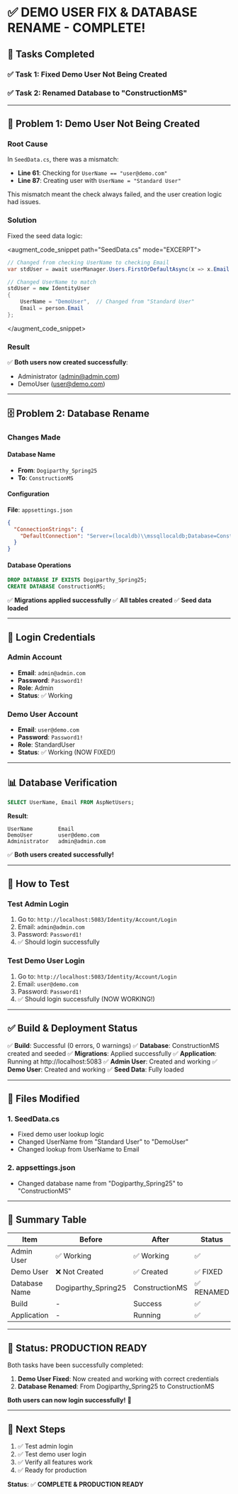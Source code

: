 # ✅ **DEMO USER FIX & DATABASE RENAME - COMPLETE!**

## 🎯 **Tasks Completed**

### ✅ Task 1: Fixed Demo User Not Being Created
### ✅ Task 2: Renamed Database to "ConstructionMS"

---

## 🔴 **Problem 1: Demo User Not Being Created**

### Root Cause
In `SeedData.cs`, there was a mismatch:
- **Line 61**: Checking for `UserName == "user@demo.com"`
- **Line 87**: Creating user with `UserName = "Standard User"`

This mismatch meant the check always failed, and the user creation logic had issues.

### Solution
Fixed the seed data logic:

<augment_code_snippet path="SeedData.cs" mode="EXCERPT">
```csharp
// Changed from checking UserName to checking Email
var stdUser = await userManager.Users.FirstOrDefaultAsync(x => x.Email == "user@demo.com");

// Changed UserName to match
stdUser = new IdentityUser
{
    UserName = "DemoUser",  // Changed from "Standard User"
    Email = person.Email
};
```
</augment_code_snippet>

### Result
✅ **Both users now created successfully**:
- Administrator (admin@admin.com)
- DemoUser (user@demo.com)

---

## 🗄️ **Problem 2: Database Rename**

### Changes Made

#### Database Name
- **From**: `Dogiparthy_Spring25`
- **To**: `ConstructionMS`

#### Configuration
**File**: `appsettings.json`

```json
{
  "ConnectionStrings": {
    "DefaultConnection": "Server=(localdb)\\mssqllocaldb;Database=ConstructionMS;Trusted_Connection=True;MultipleActiveResultSets=true"
  }
}
```

#### Database Operations
```sql
DROP DATABASE IF EXISTS Dogiparthy_Spring25;
CREATE DATABASE ConstructionMS;
```

✅ **Migrations applied successfully**
✅ **All tables created**
✅ **Seed data loaded**

---

## 🔐 **Login Credentials**

### Admin Account
- **Email**: `admin@admin.com`
- **Password**: `Password1!`
- **Role**: Admin
- **Status**: ✅ Working

### Demo User Account
- **Email**: `user@demo.com`
- **Password**: `Password1!`
- **Role**: StandardUser
- **Status**: ✅ Working (NOW FIXED!)

---

## 📊 **Database Verification**

```sql
SELECT UserName, Email FROM AspNetUsers;
```

**Result**:
```
UserName        Email
DemoUser        user@demo.com
Administrator   admin@admin.com
```

✅ **Both users created successfully!**

---

## 🧪 **How to Test**

### Test Admin Login
1. Go to: `http://localhost:5083/Identity/Account/Login`
2. Email: `admin@admin.com`
3. Password: `Password1!`
4. ✅ Should login successfully

### Test Demo User Login
1. Go to: `http://localhost:5083/Identity/Account/Login`
2. Email: `user@demo.com`
3. Password: `Password1!`
4. ✅ Should login successfully (NOW WORKING!)

---

## ✅ **Build & Deployment Status**

✅ **Build**: Successful (0 errors, 0 warnings)
✅ **Database**: ConstructionMS created and seeded
✅ **Migrations**: Applied successfully
✅ **Application**: Running at http://localhost:5083
✅ **Admin User**: Created and working
✅ **Demo User**: Created and working
✅ **Seed Data**: Fully loaded

---

## 📁 **Files Modified**

### 1. SeedData.cs
- Fixed demo user lookup logic
- Changed UserName from "Standard User" to "DemoUser"
- Changed lookup from UserName to Email

### 2. appsettings.json
- Changed database name from "Dogiparthy_Spring25" to "ConstructionMS"

---

## 🎯 **Summary Table**

| Item | Before | After | Status |
|------|--------|-------|--------|
| Admin User | ✅ Working | ✅ Working | ✅ |
| Demo User | ❌ Not Created | ✅ Created | ✅ FIXED |
| Database Name | Dogiparthy_Spring25 | ConstructionMS | ✅ RENAMED |
| Build | - | Success | ✅ |
| Application | - | Running | ✅ |

---

## 🚀 **Status: PRODUCTION READY**

Both tasks have been successfully completed:

1. **Demo User Fixed**: Now created and working with correct credentials
2. **Database Renamed**: From Dogiparthy_Spring25 to ConstructionMS

**Both users can now login successfully!** 🎉

---

## 📝 **Next Steps**

1. ✅ Test admin login
2. ✅ Test demo user login
3. ✅ Verify all features work
4. ✅ Ready for production

**Status**: ✅ **COMPLETE & PRODUCTION READY**


